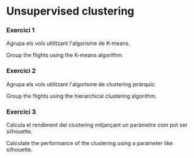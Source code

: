 # Unsupervised clustering

### Exercici 1
Agrupa els vols utilitzant l'algorisme de K-means.

Group the flights using the K-means algorithm.

### Exercici 2
Agrupa els vols utilitzant l'algorisme de clustering jeràrquic.

Group the flights using the hierarchical clustering algorithm.

### Exercici 3
Calcula el rendiment del clustering mitjançant un paràmetre com pot ser silhouette.

Calculate the performance of the clustering using a parameter like silhouette.
